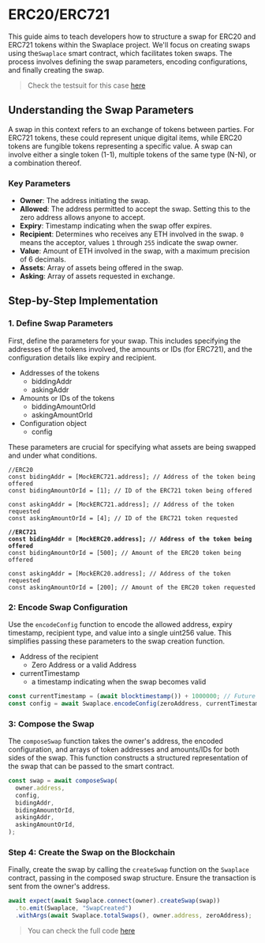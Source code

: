 # ERC20/ERC721

This guide aims to teach developers how to structure a swap for ERC20 and ERC721 tokens within the Swaplace project. We'll focus on creating swaps using the`Swaplace` smart contract, which facilitates token swaps. The process involves defining the swap parameters, encoding configurations, and finally creating the swap.

> Check the testsuit for this case [here](https://github.com/blockful-io/swaplace-contracts/blob/026d8cc3bc871936a2737e6e45ae1afb290dd05d/test/TestSwaplace.test.ts#L221)

## Understanding the Swap Parameters

A swap in this context refers to an exchange of tokens between parties. For ERC721 tokens, these could represent unique digital items, while ERC20 tokens are fungible tokens representing a specific value. A swap can involve either a single token (1-1), multiple tokens of the same type (N-N), or a combination thereof.

### Key Parameters

* **Owner**: The address initiating the swap.
* **Allowed**: The address permitted to accept the swap. Setting this to the zero address allows anyone to accept.
* **Expiry**: Timestamp indicating when the swap offer expires.
* **Recipient**: Determines who receives any ETH involved in the swap. `0` means the acceptor, values `1` through `255` indicate the swap owner.
* **Value**: Amount of ETH involved in the swap, with a maximum precision of 6 decimals.
* **Assets**: Array of assets being offered in the swap.
* **Asking**: Array of assets requested in exchange.

## Step-by-Step Implementation

### 1. Define Swap Parameters

First, define the parameters for your swap. This includes specifying the addresses of the tokens involved, the amounts or IDs (for ERC721), and the configuration details like expiry and recipient.

* Addresses of the tokens
  * biddingAddr
  * askingAddr
* Amounts or IDs of the tokens
  * biddingAmountOrId
  * askingAmountOrId
* Configuration object
  * config

These parameters are crucial for specifying what assets are being swapped and under what conditions.

<pre class="language-typescript"><code class="lang-typescript">//ERC20
const bidingAddr = [MockERC721.address]; // Address of the token being offered
const bidingAmountOrId = [1]; // ID of the ERC721 token being offered

const askingAddr = [MockERC721.address]; // Address of the token requested
const askingAmountOrId = [4]; // ID of the ERC721 token requested
<strong>
</strong><strong>//ERC721
</strong><strong>const bidingAddr = [MockERC20.address]; // Address of the token being offered
</strong>const bidingAmountOrId = [500]; // Amount of the ERC20 token being offered

const askingAddr = [MockERC20.address]; // Address of the token requested
const askingAmountOrId = [200]; // Amount of the ERC20 token requested
</code></pre>

### 2: Encode Swap Configuration

Use the `encodeConfig` function to encode the allowed address, expiry timestamp, recipient type, and value into a single uint256 value. This simplifies passing these parameters to the swap creation function.

* Address of the recipient
  * Zero Address or a valid Address
* currentTimestamp
  * a timestamp indicating when the swap becomes valid

```typescript
const currentTimestamp = (await blocktimestamp()) + 1000000; // Future timestamp for expiry
const config = await Swaplace.encodeConfig(zeroAddress, currentTimestamp, 0, 0);
```

### 3: Compose the Swap

The `composeSwap` function takes the owner's address, the encoded configuration, and arrays of token addresses and amounts/IDs for both sides of the swap. This function constructs a structured representation of the swap that can be passed to the smart contract.

```javascript
const swap = await composeSwap(
  owner.address,
  config,
  bidingAddr,
  bidingAmountOrId,
  askingAddr,
  askingAmountOrId,
);
```

### Step 4: Create the Swap on the Blockchain

Finally, create the swap by calling the `createSwap` function on the `Swaplace` contract, passing in the composed swap structure. Ensure the transaction is sent from the owner's address.

```typescript
await expect(await Swaplace.connect(owner).createSwap(swap))
  .to.emit(Swaplace, "SwapCreated")
  .withArgs(await Swaplace.totalSwaps(), owner.address, zeroAddress);
```

> You can check the full code [here](https://github.com/blockful-io/swaplace-contracts/blob/026d8cc3bc871936a2737e6e45ae1afb290dd05d/contracts/Swaplace.sol)
